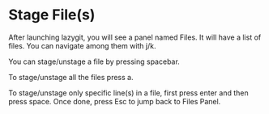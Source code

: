 # Stage File(s)

After launching lazygit, you will see a panel named Files.
It will have a list of files.
You can navigate among them with j/k.

You can stage/unstage a file by pressing spacebar.

To stage/unstage all the files press a.

To stage/unstage only specific line(s) in a file, first press enter and then press space.
Once done, press Esc to jump back to Files Panel.

